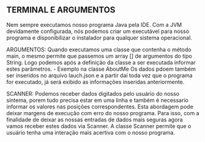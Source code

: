 ## TERMINAL E ARGUMENTOS

Nem sempre executamos nosso programa Java pela IDE.
Com a JVM devidamente configurada, nós podemos criar um executável para nosso programa e disponibilizar o instalador para qualquer sistema operacional.

ARGUMENTOS:
 Quando executamos uma classe que contenha o método main, o mesmo permite que passemos um array [] de argumentos do tipo String. Logo podemos após a definição da classe a ser executada informar estes parâmetros. - Exemplo na classe AboutMe
 Os dados pdoem também ser inseridos no arquivo lauch.json e a partir daí toda vez que o programa for executado, já será exibido as informações inseridas anteriormente.


 SCANNER:
 Podemos receber dados digitados pelo usuário do nosso sintema, porem tudo precisa estar em uma linha e também é necessario informar os valores nas posições correspondentes. Esta abordagem pode deixar margens de execução com erro do nosso programa. Para isso, com a finalidade de deixar as nossas entradas de dados mais seguras agora vamos receber estes dados via Scanner.
 A classe Scanner permite que o usuário tenha uma interação mais acertiva com o nosso programa.
